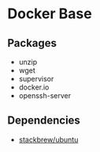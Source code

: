 # Docker Base

## Packages

* unzip 
* wget 
* supervisor 
* docker.io 
* openssh-server

## Dependencies

* [stackbrew/ubuntu](https://registry.hub.docker.com/u/stackbrew/ubuntu/)
